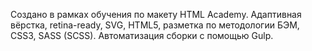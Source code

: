 Создано в рамках обучения по макету HTML Academy. Адаптивная вёрстка, retina-ready, SVG, HTML5, разметка по методологии БЭМ, CSS3, SASS (SCSS). Автоматизация сборки с помощью Gulp.
